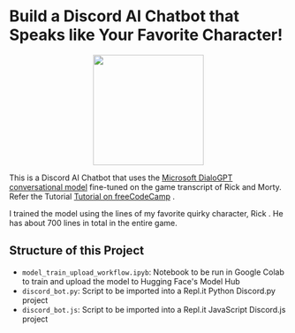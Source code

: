 # Build a Discord AI Chatbot that Speaks like Your Favorite Character!

<div align="center">
  <img src="https://github.com/hrugved06/ML-DL-Projects/blob/main/Discbot.ai/gif-demo/download.png" width=200>
</div>

This is a Discord AI Chatbot that uses the [Microsoft DialoGPT conversational model](https://huggingface.co/microsoft/DialoGPT-medium) fine-tuned on the game transcript of Rick and Morty. Refer the Tutorial [ Tutorial on freeCodeCamp](https://www.freecodecamp.org/news/discord-ai-chatbot/) .

I trained the model using the lines of my favorite quirky character, Rick . He has about 700 lines in total in the entire game.

## Structure of this Project

- `model_train_upload_workflow.ipyb`: Notebook to be run in Google Colab to train and upload the model to Hugging Face's Model Hub
- `discord_bot.py`: Script to be imported into a Repl.it Python Discord.py project
- `discord_bot.js`: Script to be imported into a Repl.it JavaScript Discord.js project
